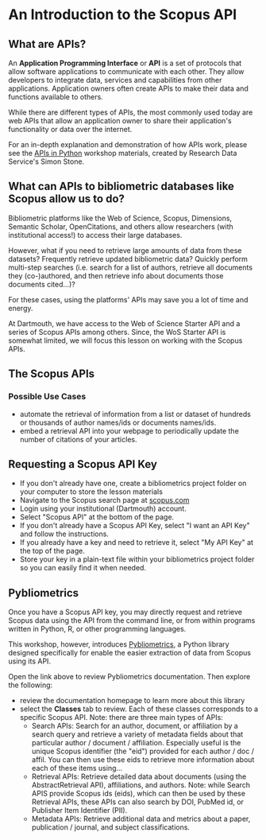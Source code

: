 # An Introduction to the Scopus API

## What are APIs?

An **Application Programming Interface** or **API** is a set of protocols that allow software applications to communicate with each other. They allow developers to integrate data, services and capabilities from other applications. Application owners often create APIs to make their data and functions available to others. 

While there are different types of APIs, the most commonly used today are web APIs that allow an application owner to share their application's functionality or data over the internet.

For an in-depth explanation and demonstration of how APIs work, please see the [APIs in Python](https://git.dartmouth.edu/lib-digital-strategies/RDS/workshops/computational-tools/apis-in-python) workshop materials, created by Research Data Service's Simon Stone.

## What can APIs to bibliometric databases like Scopus allow us to do?

Bibliometric platforms like the Web of Science, Scopus, Dimensions, Semantic Scholar, OpenCitations, and others allow researchers (with institutional access!) to access their large databases. 

However, what if you need to retrieve large amounts of data from these datasets? Frequently retrieve updated bibliometric data? Quickly perform multi-step searches (i.e. search for a list of authors, retrieve all documents they (co-)authored, and then retrieve info about documents those documents cited...)?

For these cases, using the platforms' APIs may save you a lot of time and energy.

At Dartmouth, we have access to the Web of Science Starter API and a series of Scopus APIs among others. Since, the WoS Starter API is somewhat limited, we will focus this lesson on working with the Scopus APIs.

## The Scopus APIs

### Possible Use Cases

* automate the retrieval of information from a list or dataset of hundreds or thousands of author names/ids or documents names/ids.
* embed a retrieval API into your webpage to periodically update the number of citations of your articles.

## Requesting a Scopus API Key

* If you don't already have one, create a bibliometrics project folder on your computer to store the lesson materials
* Navigate to the Scopus search page at [scopus.com](https://www.scopus.com)
* Login using your institutional (Dartmouth) account.
* Select "Scopus API" at the bottom of the page.
* If you don't already have a Scopus API Key, select "I want an API Key" and follow the instructions.
* If you already have a key and need to retrieve it, select "My API Key" at the top of the page.
* Store your key in a plain-text file within your bibliometrics project folder so you can easily find it when needed.

## Pybliometrics

Once you have a Scopus API key, you may directly request and retrieve Scopus data using the API from the command line, or from within programs written in Python, R, or other programming languages.

This workshop, however, introduces [Pybliometrics](https://pybliometrics.readthedocs.io/en/stable/), a Python library designed specifically for enable the easier extraction of data from Scopus using its API. 

Open the link above to review Pybliometrics documentation. Then explore the following:
* review the documentation homepage to learn more about this library
* select the **Classes** tab to review. Each of these classes corresponds to a specific Scopus API. Note: there are three main types of APIs:
    * Search APIs: Search for an author, document, or affiliation by a search query and retrieve a variety of metadata fields about that particular author / document / affiliation. Especially useful is the unique Scopus identifier (the "eid") provided for each author / doc / affil. You can then use these eids to retrieve more information about each of these items using...
    * Retrieval APIs: Retrieve detailed data about documents (using the AbstractRetrieval API), affiliations, and authors. Note: while Search APIS provide Scopus ids (eids), which can then be used by these Retrieval APIs, these APIs can also search by DOI, PubMed id, or Publisher Item Identifier (PII).
    * Metadata APIs: Retrieve additional data and metrics about a paper, publication / journal, and subject classifications.



